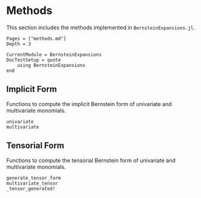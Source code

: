 # Methods

This section includes the methods implemented in `BernsteinExpansions.jl`.

```@contents
Pages = ["methods.md"]
Depth = 3
```

```@meta
CurrentModule = BernsteinExpansions
DocTestSetup = quote
    using BernsteinExpansions
end
```

## Implicit Form

Functions to compute the implicit Bernstein form of univariate and multivariate
monomials.

```@docs
univariate
multivariate
```

## Tensorial Form

Functions to compute the tensorial Bernstein form of univariate and multivariate
monomials.

```@docs
generate_tensor_form
multivariate_tensor
_tensor_generated!
```
